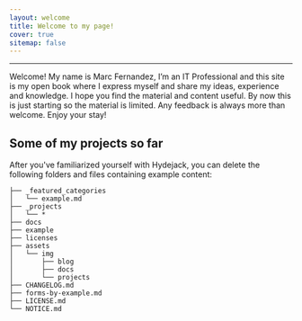 ```yaml
---
layout: welcome
title: Welcome to my page!
cover: true
sitemap: false
---
```

<!--author-->
---
Welcome! My name is Marc Fernandez, I’m an IT Professional and this site is my open book where 
I express myself and share my ideas, experience and knowledge. I hope you find the material 
and content useful.
By now this is just starting so the material is limited. Any feedback is always more than welcome. Enjoy your stay!

## Some of my projects so far
<!--projects-->

After you've familiarized yourself with Hydejack, you can delete the following folders and files
containing example content:

~~~
├── _featured_categories
│   └── example.md
├── _projects
│   └── *
├── docs
├── example
├── licenses
├── assets
│   └── img
│       ├── blog
│       ├── docs
│       └── projects
├── CHANGELOG.md
├── forms-by-example.md
├── LICENSE.md
└── NOTICE.md
~~~

[documentation]: docs/README.md
[install]: docs/install.md
[upgrade]: docs/upgrade.md
[config]: docs/config.md
